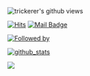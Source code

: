 

<img align="center" src="https://gpvc.arturio.dev/trickerer" alt="trickerer's github views" />

[![Hits](https://hits.seeyoufarm.com/api/count/incr/badge.svg?url=https%3A%2F%2Fgithub.com%2Ftrickerer)](https://github.com/trickerer)
[![Mail Badge](https://img.shields.io/badge/-Gmail-d14836?style=flat-square&logo=Gmail&logoColor=white&link=mailto:onlysuffering@gmail.com)](onlysuffering@gmail.com)  

[![Followed by](https://img.shields.io/github/followers/trickerer?color=06d6a0&label=Github%20Followers&style=for-the-badge)](https://github.com/trickerer?tab=followers)

[![github_stats](https://github-readme-stats.vercel.app/api?username=trickerer&show_icons=true&theme=tokyonight)](https://github.com/trickerer)

<a href="https://github.com/trickerer">
  <img align="center" src="https://github-readme-stats.vercel.app/api/top-langs/?username=trickerer&layout=compact&theme=tokyonight" />
</a>
